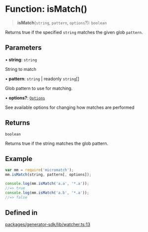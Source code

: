 # Function: isMatch()

> **isMatch**(`string`, `pattern`, `options`?): `boolean`

Returns true if the specified `string` matches the given glob `pattern`.

## Parameters

• **string**: `string`

String to match

• **pattern**: `string` \| readonly `string`[]

Glob pattern to use for matching.

• **options?**: [`Options`](../namespaces/micromatch/interfaces/Options.md)

See available options for changing how matches are performed

## Returns

`boolean`

Returns true if the string matches the glob pattern.

## Example

```js
var mm = require('micromatch');
mm.isMatch(string, pattern[, options]);

console.log(mm.isMatch('a.a', '*.a'));
//=> true
console.log(mm.isMatch('a.b', '*.a'));
//=> false
```

## Defined in

[packages/generator-sdk/lib/watcher.ts:13](https://github.com/andreisergiu98/baeta/blob/4c16a2c8fa14b6d48e42b6a2c2893542bd64b987/packages/generator-sdk/lib/watcher.ts#L13)
